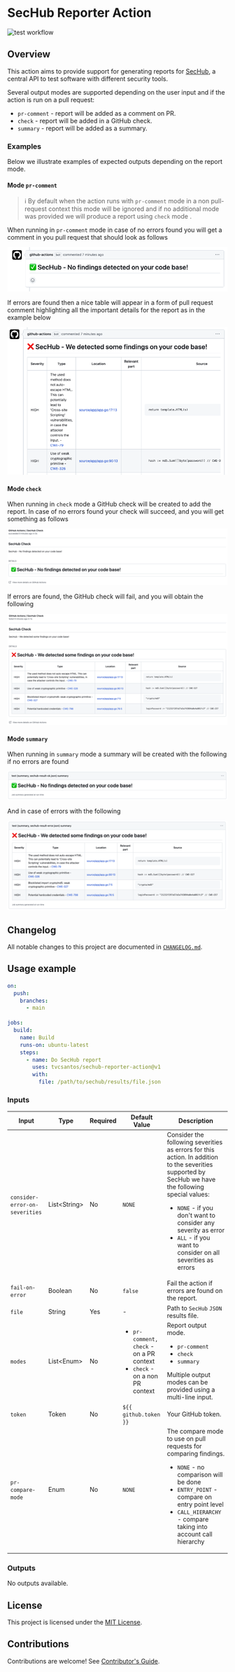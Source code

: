 [sechub]: https://github.com/mercedes-benz/sechub
[test-badge]: https://github.com/tvcsantos/sechub-reporter-action/actions/workflows/test.yml/badge.svg

# SecHub Reporter Action

![test workflow][test-badge]

## Overview

This action aims to provide support for generating reports for [SecHub][sechub], a central API to test software with
different security tools.

Several output modes are supported depending on the user input and if the action is run on a pull request:
- `pr-comment` - report will be added as a comment on PR.
- `check` - report will be added in a GitHub check.
- `summary` - report will be added as a summary.

### Examples

Below we illustrate examples of expected outputs depending on the report mode.

#### Mode `pr-comment`

> ℹ️ By default when the action runs with `pr-comment` mode in a non pull-request context this mode will be ignored and
> if no additional mode was provided we will produce a report using `check` mode .

When running in `pr-comment` mode in case of no errors found you will get a comment in you pull request that should look
as follows

![pr-comment-ok](docs/images/pr_comment_ok_example.png)

If errors are found then a nice table will appear in a form of pull request comment highlighting all the important
details for the report as in the example below

![pr-comment-error](docs/images/pr_comment_error_example.png)

#### Mode `check`

When running in `check` mode a GitHub check will be created to add the report. In case of no errors found your check
will succeed, and you will get something as follows

![check-ok](docs/images/check_ok_example.png)

If errors are found, the GitHub check will fail, and you will obtain the following

![check-error](docs/images/check_error_example.png)

#### Mode `summary`

When running in `summary` mode a summary will be created with the following if no errors are found

![summary-ok](docs/images/summary_ok_example.png)

And in case of errors with the following 

![summary-error](docs/images/summary_error_example.png)

## Changelog

All notable changes to this project are documented in [`CHANGELOG.md`](CHANGELOG.md).

## Usage example

```yaml
on:
  push:
    branches:
      - main

jobs:
  build:
    name: Build 
    runs-on: ubuntu-latest
    steps:
      - name: Do SecHub report
        uses: tvcsantos/sechub-reporter-action@v1
        with:
          file: /path/to/sechub/results/file.json
```

### Inputs

| Input                          | Type           | Required | Default Value                                                                                 | Description                                                                                                                                                                                                                                                                                             |
|--------------------------------|----------------|----------|-----------------------------------------------------------------------------------------------|---------------------------------------------------------------------------------------------------------------------------------------------------------------------------------------------------------------------------------------------------------------------------------------------------------|
| `consider-error-on-severities` | List\<String\> | No       | `NONE`                                                                                        | Consider the following severities as errors for this action. In addition to the severities supported by SecHub we have the following special values: <ul><li>`NONE` - if you don't want to consider any severity as error</li><li>`ALL` - if you want to consider on all severities as errors</li></ul> |
| `fail-on-error`                | Boolean        | No       | `false`                                                                                       | Fail the action if errors are found on the report.                                                                                                                                                                                                                                                      |
| `file`                         | String         | Yes      | -                                                                                             | Path to `SecHub` `JSON` results file.                                                                                                                                                                                                                                                                   |
| `modes`                        | List\<Enum\>   | No       | <ul><li>`pr-comment, check` - on a PR context</li><li>`check` - on a non PR context</li></ul> | Report output mode. <ul><li>`pr-comment`</li><li>`check`</li><li>`summary`</li></ul>Multiple output modes can be provided using a multi-line input.                                                                                                                                                     |
| `token`                        | Token          | No       | `${{ github.token }}`                                                                         | Your GitHub token.                                                                                                                                                                                                                                                                                      |
| `pr-compare-mode`              | Enum           | No       | `NONE`                                                                                        | The compare mode to use on pull requests for comparing findings. <ul><li>`NONE` - no comparison will be done</li><li>`ENTRY_POINT` - compare on entry point level</li><li>`CALL_HIERARCHY` - compare taking into account call hierarchy</li></ul>                                                       |

### Outputs

No outputs available.

## License

This project is licensed under the [MIT License](LICENSE.md).

## Contributions

Contributions are welcome! See [Contributor's Guide](CONTRIBUTING.md).
